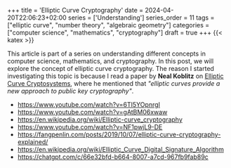 +++
title = 'Elliptic Curve Cryptography'
date = 2024-04-20T22:06:23+02:00
series = ['Understanding']
series_order = 11
tags = ["elliptic curve", "number theory", "algebraic geometry"]
categories = ["computer science", "mathematics", "cryptography"]
draft = true
+++
{{< katex >}}
<!-- tags: ..."elliptic curve cryptography", "elliptic curve group", "elliptic curve point multiplication", "elliptic curve discrete logarithm problem", "elliptic curve digital signature algorithm", "elliptic curve Diffie-Hellman", "elliptic curve key exchange", "elliptic curve public key cryptography", "elliptic curve cryptosystem", "elliptic curve security" -->

This article is part of a series on understanding different concepts in computer science, mathematics, and cryptography.
In this post, we will explore the concept of elliptic curve cryptography.
The reason I started investigating this topic is because I read a paper by **Neal Koblitz** on [Elliptic Curve Cryptosystems](https://link.springer.com/chapter/10.1007/3-540-39799-X_31), where he mentioned that *"elliptic curves provide a new approach to public key cryptography"*.

- https://www.youtube.com/watch?v=6TI5YOpnrgI
- https://www.youtube.com/watch?v=gAtBM06xwaw
- https://en.wikipedia.org/wiki/Elliptic-curve_cryptography
- https://www.youtube.com/watch?v=NF1pwjL9-DE
- https://fangpenlin.com/posts/2019/10/07/elliptic-curve-cryptography-explained/
- https://en.wikipedia.org/wiki/Elliptic_Curve_Digital_Signature_Algorithm
- https://chatgpt.com/c/66e32bfd-b664-8007-a7cd-967fb9fab89c
